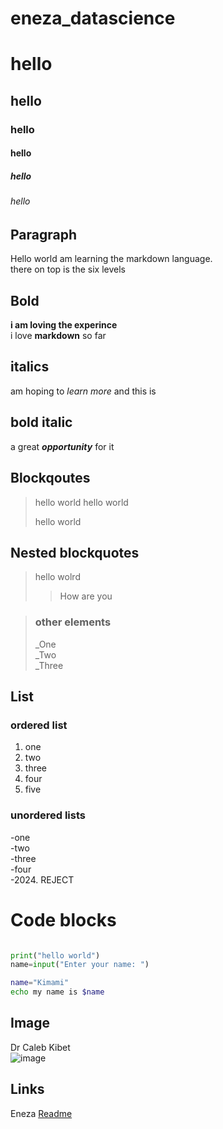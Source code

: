 # eneza_datascience
# hello
## hello
### hello
#### hello
##### hello
###### hello

## Paragraph

Hello world am learning the markdown language.  
there on top is the six levels
## **Bold**
**i am loving the experince**  
i love __markdown__ so far  
## italics
am hoping  to *learn more* and this is    
## bold italic  
a great ***opportunity*** for it

## **Blockqoutes**
>hello world
>hello world
>
>hello world
>
## **Nested blockquotes**
>hello wolrd
>
>>How are you

>### **other elements**
>
>_One  
>_Two  
>_Three
>
## **List**
### **ordered list**
1. one
2. two
3. three
4. four
5. five  
### **unordered lists**
-one  
-two  
-three  
-four  
-2024\. REJECT

# **Code blocks**
```python

print("hello world")
name=input("Enter your name: ")
```

```bash
name="Kimami"
echo my name is $name
```

## **Image**
Dr Caleb Kibet  
![image](https://github.com/Asiimwe23/eneza_datascience/assets/146854192/f492d35f-715d-40fd-9057-8430ddf64822)

## **Links**
Eneza [Readme](https://github.com/Asiimwe23/eneza_datascience/edit/main/README.md)
